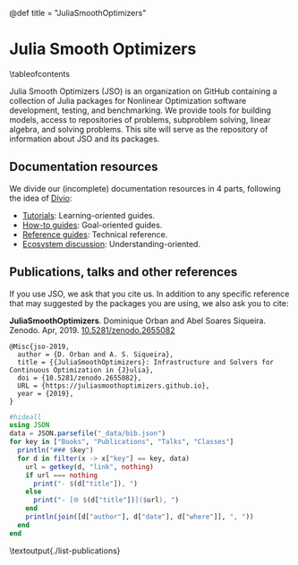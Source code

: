 @def title = "JuliaSmoothOptimizers"

# Julia Smooth Optimizers

\tableofcontents

Julia Smooth Optimizers (JSO) is an organization on GitHub containing a collection of Julia packages for Nonlinear Optimization software development, testing, and benchmarking.
We provide tools for building models, access to repositories of problems, subproblem solving, linear algebra, and solving problems.
This site will serve as the repository of information about JSO and its packages.

## Documentation resources

We divide our (incomplete) documentation resources in 4 parts, following the idea of [Divio](https://documentation.divio.com):

- [Tutorials](/pages/tutorials/list/): Learning-oriented guides.
- [How-to guides](/pages/how-to/list/): Goal-oriented guides.
- [Reference guides](/pages/reference/list/): Technical reference.
- [Ecosystem discussion](/pages/ecosystem/list/): Understanding-oriented.

## Publications, talks and other references

If you use JSO, we ask that you cite us. In addition to any specific reference that may suggested by the packages you are using, we also ask you to cite:

**JuliaSmoothOptimizers**. Dominique Orban and Abel Soares Siqueira. Zenodo. Apr, 2019. [10.5281/zenodo.2655082](doi.org/10.5281/zenodo.2655082)
```
@Misc{jso-2019,
  author = {D. Orban and A. S. Siqueira},
  title = {{JuliaSmoothOptimizers}: Infrastructure and Solvers for Continuous Optimization in {J}ulia},
  doi = {10.5281/zenodo.2655082},
  URL = {https://juliasmoothoptimizers.github.io},
  year = {2019},
}
```

```julia:./list-publications.jl
#hideall
using JSON
data = JSON.parsefile("_data/bib.json")
for key in ["Books", "Publications", "Talks", "Classes"]
  println("### $key")
  for d in filter(x -> x["key"] == key, data)
    url = getkey(d, "link", nothing)
    if url === nothing
      print("- $(d["title"]), ")
    else
      print("- [🌐 $(d["title"])]($url), ")
    end
    println(join([d["author"], d["date"], d["where"]], ", "))
  end
end
```
\textoutput{./list-publications}